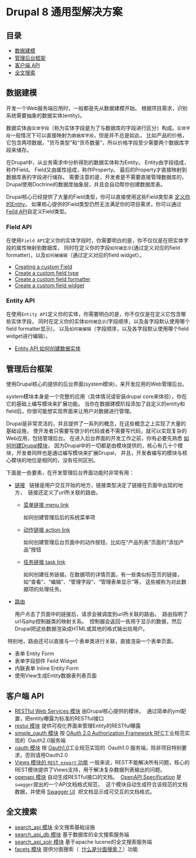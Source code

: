 # Drupal 8 通用型解决方案

## 目录

- [数据建模](#数据建模)
- [管理后台框架](#管理后台框架)
- [客户端 API](#客户端-api)
- [全文搜索](#全文搜索)

## 数据建模
开发一个Web服务端应用时，一般都是先从数据建模开始。
根据项目需求，识别系统需要抽象的数据实体(entity)。

数据实体由`实体字段`（称为实体字段是为了与数据库的字段进行区分）构成。`实体字段`一般情况下可以直接映射为`数据库字段`，但是并不总是如此，
比如产品的价格，它包含两项数据，“货币类型”和“货币数量”，所以价格字段至少需要两个数据库字段来储存。

在Drupal中，从业务需求中分析得到的数据实体称为Entity。
Entity由字段组成，称作Field。
Field又由属性组成，称作Property。
最后的Property才直接映射到数据库表的字段进行储存。
需要注意的是，开发者是不需要直接管理数据库的，Drupal使用Doctrine的数据库抽象层，并且会自动帮你创建数据库表。

Drupal核心已经提供了大量的Field类型，你可以直接使用这些Field类型来 [定义你的Entity](https://www.drupal.org/docs/8/api/entity-api)。
如果核心提供的Field类型仍然无法满足你的项目需求，你可以通过[Feild API](#field-api)自定义Field类型。

### Field API
在使用`Field API`定义你的实体字段时，你需要明白的是，你不仅仅是在把实体字段的属性映射到数据库，
同时在定义你的字段`如何被显示`(通过定义对应的field formatter)，以及`如何被编辑`（通过定义对应的field widget）。

- [Creating a custom Field](https://www.drupal.org/docs/8/creating-custom-modules/creating-a-custom-field)
- [Create a custom field type](https://www.drupal.org/docs/8/creating-custom-modules/create-a-custom-field-type)
- [Create a custom field formatter](https://www.drupal.org/docs/8/creating-custom-modules/create-a-custom-field-formatter)
- [Create a custom field widget](https://www.drupal.org/docs/8/creating-custom-modules/create-a-custom-field-widget)

### Entity API
在使用`Entity API`定义你的实体，你需要明白的是，你不仅仅是在定义它包含哪些实体字段，
同时在定义你的实体`如何被显示`(字段顺序，以及各字段默认使用哪个field formatter显示)，
以及`如何被编辑`（字段顺序，以及各字段默认使用哪个field widget进行编辑）。

- [Entity API 如何创建数据实体](https://www.drupal.org/docs/8/api/entity-api)


## 管理后台框架
使用Drupal核心的提供的后台界面(system模块)，来开发应用的Web管理后台。

system模块本身是一个完整的应用（具体情况请安装drupal core来体验），你在它的基础上编写模块来扩展功能。
当你在数据建模阶段添加了自定义的entity和field后，你很可能想实现界面来让用户对数据进行管理。

Drupal是非常灵活的，并且提供了一系列的概念，在这些概念之上实现了大量的基础设施，
使开发者只需要写很少的代码或者不需要写代码，就可以实现复杂的Web应用，包括管理后台。
在进入后台界面的开发工作之前，你有必要先熟悉
[如何创建Drupal模块](https://www.drupal.org/docs/8/creating-custom-modules)，
因为Drupal中的一切都是由模块提供的，核心有几十个模块，开发者同样也是通过编写模块来扩展Drupal，
并且，开发者编写的模块与核心模块的地位是相同的，没有任何区别。

下面是一些要素，在开发管理后台界面功能时非常有用：

- [链接](https://www.drupal.org/docs/8/api/menu-api)
  
  链接是用户交互开始的地方，链接类型决定了链接在页面中出现的地方，
  链接还定义了url所关联的路由。
  - [菜单链接 menu link](https://www.drupal.org/docs/8/api/menu-api/providing-module-defined-menu-links) 
  
    如何创建管理后后的系统菜单项
  - [动作链接 action link](https://www.drupal.org/docs/8/api/menu-api/providing-module-defined-actions) 
    
    如何创建管理后台页面中的动作按钮，比如在“产品列表”页面的“添加产品”按钮
  - [任务链接 task link](https://www.drupal.org/docs/8/api/menu-api/providing-module-defined-local-tasks) 
    
    如何创建任务链接。在数据项的详情页面，有一些类似标签页的链接，
    如“查看”、“编辑”、“管理字段”、“管理表单显示”等，
    这些被称为对此数据项的处理任务。
- [路由](https://www.drupal.org/docs/8/api/routing-system)
  
  用户点击了页面中的链接后，请求会被调度到url所关联的路由。
  路由指明了url与php控制器类的映射关系。
  控制器会返回一些用于显示的数据，然后Drupal把这些数据渲染成HTML或其他的格式输出给用户。
  
  特别地，路由还可以直接与一个表单类进行关联，直接渲染一个表单页面。

- 表单 Entity Form
- 表单字段部件 Feild Widget
- 内联表单 Inline Entity Form
- 使用View生成Entity数据表列表页面

## 客户端 API
- [RESTful Web Services 模块](https://www.drupal.org/docs/8/api/restful-web-services-api) 由Drupal核心提供的模块，
  通过简单的yml配置，把entity曝露为标准的RESTful接口
- [restui 模块](https://www.drupal.org/docs/8/api/restui) 提供可视化界面来管理Entity的RESTful曝露
- [simple_oauth 模块](https://www.drupal.org/project/simple_oauth) 按
  [OAuth 2.0 Authorization Framework RFC](https://tools.ietf.org/html/rfc6749)工业规范实现的
  Oauth2.0服务端
- [oauth 模块](https://www.drupal.org/project/oauth) 按
  [Oauth1.0](https://tools.ietf.org/html/rfc5849)工业规范实现的
  Oauth1.0 服务端，除非项目特别要求，否则请用Oauth2.0
- [Views 模块的 `REST export` 功能](https://www.drupal.org/docs/8/core/modules/rest/get-on-views-generated-lists) 
  一般来说，REST不能解决所有问题，核心的REST模块提供了Views支持，用于解决复杂数据列表输出的问题。
- [openapi 模块](https://www.drupal.org/project/openapi) 自动生成RESTful接口的文档。
  [OpenAPI Specification](https://swagger.io/specification/) 是`swagger`提出的一个API文档格式规范，
  这个模块自动生成符合该规范的文档数据，并使用 [Swagger UI](https://swagger.io/swagger-ui/)
  把文档显示成可交互的文档格式。

## 全文搜索

- [search_api 模块](https://www.drupal.org/project/search_api) 全文搜索基础设施
- [search_api_db 模块](https://www.drupal.org/project/search_api_db) 基于数据库的全文搜索服务端
- [search_api_solr 模块](https://www.drupal.org/project/search_api_solr) 基于apache lucene的全文搜索服务端
- [facets 模块](https://www.drupal.org/project/facets) 提供分面搜索（
  [什么是分面搜索？](http://cdc.tencent.com/2009/07/30/%E5%88%86%E9%9D%A2%E6%90%9C%E7%B4%A2%EF%BC%88faceted-search%EF%BC%89/)）功能
